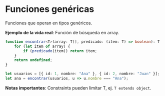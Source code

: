 # Funciones genéricas

Funciones que operan en tipos genéricos.

**Ejemplo de la vida real**: Función de búsqueda en array.

```typescript
function encontrar<T>(array: T[], predicado: (item: T) => boolean): T | undefined {
    for (let item of array) {
        if (predicado(item)) return item;
    }
    return undefined;
}

let usuarios = [{ id: 1, nombre: "Ana" }, { id: 2, nombre: "Juan" }];
let ana = encontrar(usuarios, u => u.nombre === "Ana");
```

**Notas importantes**: Constraints pueden limitar T, ej. `T extends object`.